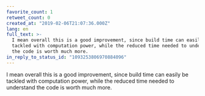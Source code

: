 ```yaml
---
favorite_count: 1
retweet_count: 0
created_at: "2019-02-06T21:07:36.000Z"
lang: en
full_text: >-
  I mean overall this is a good improvement, since build time can easily be
  tackled with computation power, while the reduced time needed to understand
  the code is worth much more.
in_reply_to_status_id: "1093253806970884096"
---
```


I mean overall this is a good improvement, since build time can easily be
tackled with computation power, while the reduced time needed to understand the
code is worth much more.
